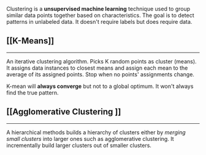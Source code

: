 Clustering is a **unsupervised machine learning** technique used to group similar data points together based on characteristics. The goal is to detect patterns in unlabeled data. It doesn't require labels but does require data. 

## [[K-Means]]
_____
An iterative clustering algorithm. Picks K random points as cluster (means). It assigns data instances to closest means and assign each mean to the average of its assigned points. Stop when no points' assignments change. 

K-mean will **always converge** but not to a global optimum. It won't always find the true pattern. 

## [[Agglomerative Clustering ]]
____
 A hierarchical methods builds a hierarchy of clusters either by *merging small clusters* into larger ones such as agglomerative clustering. It incrementally build larger clusters out of smaller clusters.
 